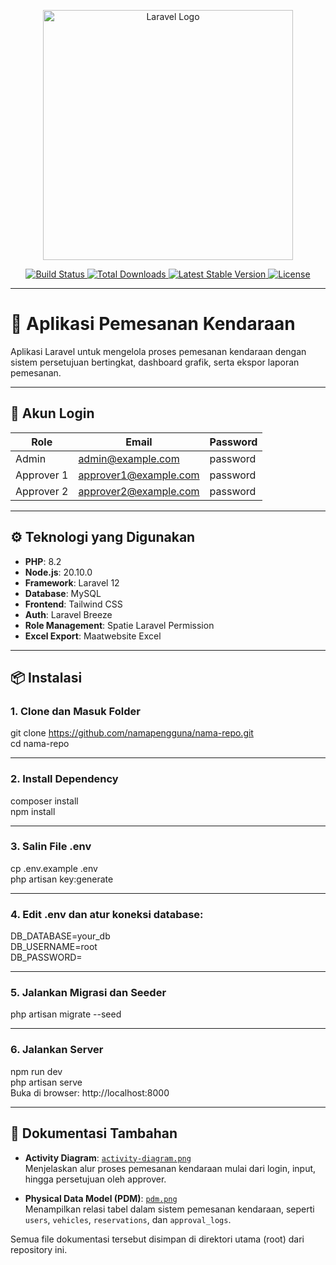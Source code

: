<p align="center">
    <a href="https://laravel.com" target="_blank">
        <img src="https://raw.githubusercontent.com/laravel/art/master/logo-lockup/5%20SVG/2%20CMYK/1%20Full%20Color/laravel-logolockup-cmyk-red.svg" width="400" alt="Laravel Logo">
    </a>
</p>

<p align="center">
    <a href="https://github.com/laravel/framework/actions">
        <img src="https://github.com/laravel/framework/workflows/tests/badge.svg" alt="Build Status">
    </a>
    <a href="https://packagist.org/packages/laravel/framework">
        <img src="https://img.shields.io/packagist/dt/laravel/framework" alt="Total Downloads">
    </a>
    <a href="https://packagist.org/packages/laravel/framework">
        <img src="https://img.shields.io/packagist/v/laravel/framework" alt="Latest Stable Version">
    </a>
    <a href="https://packagist.org/packages/laravel/framework">
        <img src="https://img.shields.io/packagist/l/laravel/framework" alt="License">
    </a>
</p>

---

# 🚗 Aplikasi Pemesanan Kendaraan

Aplikasi Laravel untuk mengelola proses pemesanan kendaraan dengan sistem persetujuan bertingkat, dashboard grafik, serta ekspor laporan pemesanan.

---

## 👤 Akun Login

| Role        | Email                  | Password   |
|-------------|------------------------|------------|
| Admin       | admin@example.com      | password   |
| Approver 1  | approver1@example.com  | password   |
| Approver 2  | approver2@example.com  | password   |

---

## ⚙️ Teknologi yang Digunakan

- **PHP**: 8.2  
- **Node.js**: 20.10.0  
- **Framework**: Laravel 12  
- **Database**: MySQL
- **Frontend**: Tailwind CSS 
- **Auth**: Laravel Breeze  
- **Role Management**: Spatie Laravel Permission  
- **Excel Export**: Maatwebsite Excel

---

## 📦 Instalasi

### 1. Clone dan Masuk Folder

git clone https://github.com/namapengguna/nama-repo.git  
cd nama-repo  

---

### 2. Install Dependency

composer install  
npm install  

---

### 3. Salin File .env

cp .env.example .env  
php artisan key:generate  

---

### 4. Edit .env dan atur koneksi database:

DB_DATABASE=your_db  
DB_USERNAME=root  
DB_PASSWORD=  

---

### 5. Jalankan Migrasi dan Seeder

php artisan migrate --seed  

---

### 6. Jalankan Server

npm run dev  
php artisan serve  
Buka di browser: http://localhost:8000  

---

## 📄 Dokumentasi Tambahan

- **Activity Diagram**: [`activity-diagram.png`](./activity-diagram.png)  
  Menjelaskan alur proses pemesanan kendaraan mulai dari login, input, hingga persetujuan oleh approver.

- **Physical Data Model (PDM)**: [`pdm.png`](./pdm.png)  
  Menampilkan relasi tabel dalam sistem pemesanan kendaraan, seperti `users`, `vehicles`, `reservations`, dan `approval_logs`.

Semua file dokumentasi tersebut disimpan di direktori utama (root) dari repository ini.